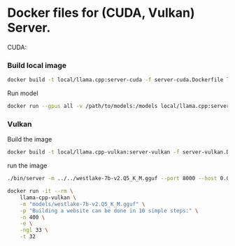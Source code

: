 # Docker files for (CUDA, Vulkan) Server.

CUDA:

### Build local image
```bash
docker build -t local/llama.cpp:server-cuda -f server-cuda.Dockerfile llama.cpp
```

Run model
```bash
docker run --gpus all -v /path/to/models:/models local/llama.cpp:server-cuda -m /models/7B/ggml-model-q4_0.gguf --port 8000 --host 0.0.0.0 -n 512 --n-gpu-layers 100 --ctx-size 32768 --embedding --parallel 4
```

### Vulkan

Build the image
```bash
docker build -t local/llama.cpp-vulkan:server-vulkan -f server-vulkan.Dockerfile llama.cpp
```

run the image
```bash
./bin/server -m ../../westlake-7b-v2.Q5_K_M.gguf --port 8000 --host 0.0.0.0 -n 512 -ngl 100 --ctx-size 32768 --embedding -t 32

docker run -it --rm \
    llama-cpp-vulkan \
    -m "models/westlake-7b-v2.Q5_K_M.gguf" \
    -p "Building a website can be done in 10 simple steps:" \
    -n 400 \
    -e \
    -ngl 33 \
    -t 32
```

